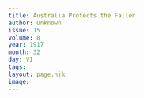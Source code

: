 ```yaml
---
title: Australia Protects the Fallen
author: Unknown
issue: 15
volume: 8
year: 1917
month: 32
day: VI
tags:
layout: page.njk
image:
---
```

